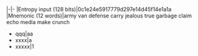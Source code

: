 |-|-
|Entropy input (128 bits)|0c1e24e5917779d297e14d45f14e1a1a
|Mnemonic (12 words)|army van defense carry jealous true garbage claim echo media make crunch



* qqq|aa
* xxxx|a
* xxxxx|1
